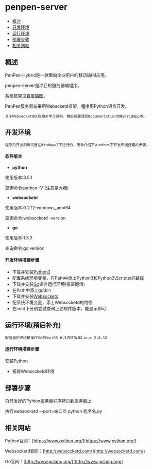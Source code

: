 # penpen-server

* [概述](#概述)
* [开发环境](#开发环境)
* [运行环境](#运行环境)
* [部署步骤](#部署步骤)
* [相关网站](#相关网站)

## 概述

PenPen-Hybrid是一款面向企业用户的移动端IM应用。

penpen-server是项目的服务器端程序。

系统框架见[百度脑图](http://naotu.baidu.com/file/057cee4fc39355125d9fe58789efc154)。

PenPen服务器端采用Webscketd框架，程序用Python语言开发。

```
关于Websocketd以及相关学习资料，稍后将整理至Documentation的HybridApp中。
```

## 开发环境

```
程序的开发和调试是在Windows7下进行的，简单介绍下windows下开发环境搭建的步骤。
```

#### 软件版本

- **python**

使用版本:3.5.1

查询命令:python -V (注意是大薇)

- **websocketd**

使用版本:0.2.12-windows_amd64

查询命令:websocketd -version

- **go**

使用版本:1.5.3

查询命令:go version

#### 开发环境搭建步骤

- 下载并安装[Python3](https://www.python.org/)
- 配置系统环境变量，在Path中添上Python3和Python3\Scripts\的路径
- 下载并安装[Go](http://www.golang.org/)语言运行环境(需要翻墙)
- 在Path中添上go\bin
- 下载并安装[Websocketd](http://websocketd.com/)
- 配系统环境变量，添上Websocketd的路径
- 在cmd下分别尝试查询上述软件版本，能显示即可


## 运行环境(稍后补充)

```
服务器的环境是操作系统CentOS 6.5内核版本Linux 2.6.32
```

#### 运行环境搭建步骤

安装Python

- 搭建Websocketd环境


## 部署步骤

将开发好的Pyhton服务器程序拷贝到服务器上

执行websocketd --port=端口号 python 程序名.py

## 相关网站

Python官网：[https://www.python.org/](https://www.python.org/)

Websocketd官网：[http://websocketd.com/](http://websocketd.com/)

Go官网：[http://www.golang.org/](http://www.golang.org/)

